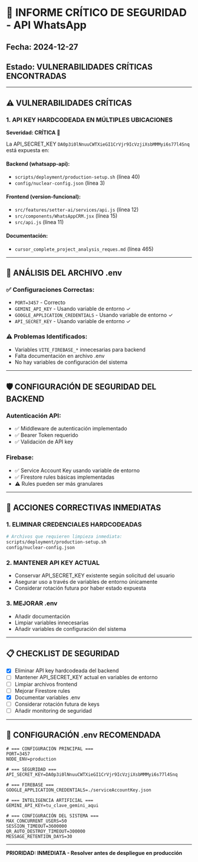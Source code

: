 # 🚨 INFORME CRÍTICO DE SEGURIDAD - API WhatsApp

## Fecha: 2024-12-27
## Estado: VULNERABILIDADES CRÍTICAS ENCONTRADAS

---

## ⚠️ VULNERABILIDADES CRÍTICAS

### 1. API KEY HARDCODEADA EN MÚLTIPLES UBICACIONES

**Severidad: CRÍTICA 🔴**

La API_SECRET_KEY `DA0p3i0lNnuuCWTXieGI1CrVjr9IcVzjiXsbMMMyi6s77l4Snq` está expuesta en:

#### Backend (whatsapp-api):
- `scripts/deployment/production-setup.sh` (línea 40)
- `config/nuclear-config.json` (línea 3)

#### Frontend (version-funcional):
- `src/features/setter-ai/services/api.js` (línea 12)
- `src/components/WhatsAppCRM.jsx` (línea 15)
- `src/api.js` (línea 11)

#### Documentación:
- `cursor_complete_project_analysis_reques.md` (línea 465)

---

## 🔧 ANÁLISIS DEL ARCHIVO .env

### ✅ Configuraciones Correctas:
- `PORT=3457` - Correcto
- `GEMINI_API_KEY` - Usando variable de entorno ✓
- `GOOGLE_APPLICATION_CREDENTIALS` - Usando variable de entorno ✓
- `API_SECRET_KEY` - Usando variable de entorno ✓

### ⚠️ Problemas Identificados:
- Variables `VITE_FIREBASE_*` innecesarias para backend
- Falta documentación en archivo .env
- No hay variables de configuración del sistema

---

## 🛡️ CONFIGURACIÓN DE SEGURIDAD DEL BACKEND

### Autenticación API:
- ✅ Middleware de autenticación implementado
- ✅ Bearer Token requerido
- ✅ Validación de API key

### Firebase:
- ✅ Service Account Key usando variable de entorno
- ✅ Firestore rules básicas implementadas
- ⚠️ Rules pueden ser más granulares

---

## 🚀 ACCIONES CORRECTIVAS INMEDIATAS

### 1. ELIMINAR CREDENCIALES HARDCODEADAS
```bash
# Archivos que requieren limpieza inmediata:
scripts/deployment/production-setup.sh
config/nuclear-config.json
```

### 2. MANTENER API KEY ACTUAL
- Conservar API_SECRET_KEY existente según solicitud del usuario
- Asegurar uso a través de variables de entorno únicamente
- Considerar rotación futura por haber estado expuesta

### 3. MEJORAR .env
- Añadir documentación
- Limpiar variables innecesarias
- Añadir variables de configuración del sistema

---

## 📋 CHECKLIST DE SEGURIDAD

- [x] Eliminar API key hardcodeada del backend
- [ ] Mantener API_SECRET_KEY actual en variables de entorno
- [ ] Limpiar archivos frontend
- [ ] Mejorar Firestore rules
- [x] Documentar variables .env
- [ ] Considerar rotación futura de keys
- [ ] Añadir monitoring de seguridad

---

## 🎯 CONFIGURACIÓN .env RECOMENDADA

```env
# === CONFIGURACIÓN PRINCIPAL ===
PORT=3457
NODE_ENV=production

# === SEGURIDAD ===
API_SECRET_KEY=DA0p3i0lNnuuCWTXieGI1CrVjr9IcVzjiXsbMMMyi6s77l4Snq

# === FIREBASE ===
GOOGLE_APPLICATION_CREDENTIALS=./serviceAccountKey.json

# === INTELIGENCIA ARTIFICIAL ===
GEMINI_API_KEY=tu_clave_gemini_aqui

# === CONFIGURACIÓN DEL SISTEMA ===
MAX_CONCURRENT_USERS=50
SESSION_TIMEOUT=3600000
QR_AUTO_DESTROY_TIMEOUT=300000
MESSAGE_RETENTION_DAYS=30
```

---

**PRIORIDAD: INMEDIATA - Resolver antes de despliegue en producción** 